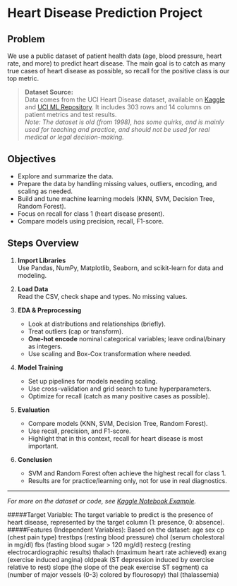 # Heart Disease Prediction Project

## Problem

We use a public dataset of patient health data (age, blood pressure, heart rate, and more) to predict heart disease. The main goal is to catch as many true cases of heart disease as possible, so recall for the positive class is our top metric.

> **Dataset Source:**  
> Data comes from the UCI Heart Disease dataset, available on [Kaggle](https://www.kaggle.com/datasets/farzadnekouei/heart-disease-prediction) and [UCI ML Repository](https://archive.ics.uci.edu/dataset/45/heart+disease). It includes 303 rows and 14 columns on patient metrics and test results.  
> *Note: The dataset is old (from 1998), has some quirks, and is mainly used for teaching and practice, and should not be used for real medical or legal decision-making.*

## Objectives

- Explore and summarize the data.
- Prepare the data by handling missing values, outliers, encoding, and scaling as needed.
- Build and tune machine learning models (KNN, SVM, Decision Tree, Random Forest).
- Focus on recall for class 1 (heart disease present).
- Compare models using precision, recall, F1-score.

## Steps Overview

1. **Import Libraries**  
   Use Pandas, NumPy, Matplotlib, Seaborn, and scikit-learn for data and modeling.

2. **Load Data**  
   Read the CSV, check shape and types. No missing values.

3. **EDA & Preprocessing**  
   - Look at distributions and relationships (briefly).
   - Treat outliers (cap or transform).
   - **One-hot encode** nominal categorical variables; leave ordinal/binary as integers.
   - Use scaling and Box-Cox transformation where needed.

4. **Model Training**  
   - Set up pipelines for models needing scaling.
   - Use cross-validation and grid search to tune hyperparameters.
   - Optimize for recall (catch as many positive cases as possible).

5. **Evaluation**  
   - Compare models (KNN, SVM, Decision Tree, Random Forest).
   - Use recall, precision, and F1-score.
   - Highlight that in this context, recall for heart disease is most important.

6. **Conclusion**  
   - SVM and Random Forest often achieve the highest recall for class 1.
   - Results are for practice/learning only, not for use in real diagnostics.

---

*For more on the dataset or code, see [Kaggle Notebook Example](https://www.kaggle.com/code/farzadnekouei/heart-disease-prediction/notebook).*






#####Target Variable: The target variable to predict is the presence of heart disease, represented by the target column (1: presence, 0: absence).
#####Features (Independent Variables): Based on the dataset:
age
sex
cp (chest pain type)
trestbps (resting blood pressure)
chol (serum cholestoral in mg/dl)
fbs (fasting blood sugar > 120 mg/dl)
restecg (resting electrocardiographic results)
thalach (maximum heart rate achieved)
exang (exercise induced angina)
oldpeak (ST depression induced by exercise relative to rest)
slope (the slope of the peak exercise ST segment)
ca (number of major vessels (0-3) colored by flourosopy)
thal (thalassemia)
